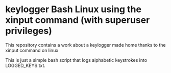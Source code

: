 # keylogger Bash Linux using the xinput command (with superuser privileges) 
This repository contains a work about a keylogger made home thanks to the xinput command on linux

This is just a simple bash script that logs alphabetic keystrokes into LOGGED_KEYS.txt. 

